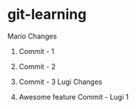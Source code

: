 # git-learning

Mario Changes

1. Commit - 1
2. Commit - 2
3. Commit - 3
   Lugi Changes

4. Awesome feature Commit - Lugi 1

